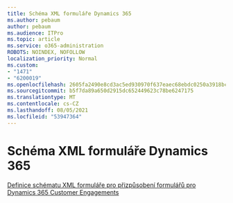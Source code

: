 ```yaml
---
title: Schéma XML formuláře Dynamics 365
ms.author: pebaum
author: pebaum
ms.audience: ITPro
ms.topic: article
ms.service: o365-administration
ROBOTS: NOINDEX, NOFOLLOW
localization_priority: Normal
ms.custom:
- "1471"
- "6200019"
ms.openlocfilehash: 2605fa2490e8cd3ac5ed930970f637eaec68ebdc0250a3918bc40a1a2d467b7a
ms.sourcegitcommit: b5f7da89a650d2915dc652449623c78be6247175
ms.translationtype: MT
ms.contentlocale: cs-CZ
ms.lasthandoff: 08/05/2021
ms.locfileid: "53947364"
---
```

# <a name="dynamics-365-form-xml-schema"></a>Schéma XML formuláře Dynamics 365

[Definice schématu XML formuláře pro přizpůsobení formulářů pro Dynamics 365 Customer Engagements](https://docs.microsoft.com/dynamics365/customer-engagement/developer/customize-dev/form-xml-schema)